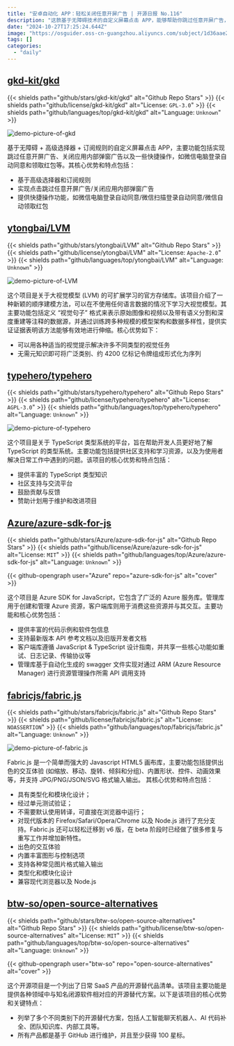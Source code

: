 ```yaml
---
title: "安卓自动化 APP：轻松关闭任意开屏广告 | 开源日报 No.116"
description: "这款基于无障碍技术的自定义屏幕点击 APP，能够帮助你跳过任意开屏广告，关闭应用内部弹窗广告，还能自动同意微信电脑登录和领取红包。它的高级选择器和订阅规则让操作更加简便。快来体验这款功能强大的 APP 吧！"
date: "2024-10-27T17:25:24.644Z"
image: "https://osguider.oss-cn-guangzhou.aliyuncs.com/subject/1d36aae232f52e57423a291fe4d07280.png"
tags: []
categories:
  - "daily"
---
```


## [gkd-kit/gkd](https://github.com/gkd-kit/gkd)

{{< shields path="github/stars/gkd-kit/gkd" alt="Github Repo Stars" >}} {{< shields path="github/license/gkd-kit/gkd" alt="License: `GPL-3.0`" >}} {{< shields path="github/languages/top/gkd-kit/gkd" alt="Language: `Unknown`" >}}

![demo-picture-of-gkd](https://static.osguider.com/history/2023/f6327576879fee12e4da00f80ce2933d.png)

基于无障碍 + 高级选择器 + 订阅规则的自定义屏幕点击 APP，主要功能包括实现跳过任意开屏广告、关闭应用内部弹窗广告以及一些快捷操作，如微信电脑登录自动同意和领取红包等。其核心优势和特点包括：

- 基于高级选择器和订阅规则
- 实现点击跳过任意开屏广告/关闭应用内部弹窗广告
- 提供快捷操作功能，如微信电脑登录自动同意/微信扫描登录自动同意/微信自动领取红包

## [ytongbai/LVM](https://github.com/ytongbai/LVM)

{{< shields path="github/stars/ytongbai/LVM" alt="Github Repo Stars" >}} {{< shields path="github/license/ytongbai/LVM" alt="License: `Apache-2.0`" >}} {{< shields path="github/languages/top/ytongbai/LVM" alt="Language: `Unknown`" >}}

![demo-picture-of-LVM](https://static.osguider.com/history/2023/152f8df1450d88743e80d1607bf3f252.png)

这个项目是关于大视觉模型 (LVM) 的可扩展学习的官方存储库。该项目介绍了一种新颖的顺序建模方法，可以在不使用任何语言数据的情况下学习大视觉模型。其主要功能包括定义 “视觉句子” 格式来表示原始图像和视频以及带有语义分割和深度重建等注释的数据源，并通过训练跨多种规模的模型架构和数据多样性，提供实证证据表明该方法能够有效地进行伸缩。核心优势如下：

- 可以用各种适当的视觉提示解决许多不同类型的视觉任务
- 无需元知识即可将广泛类别、约 4200 亿标记令牌组成形式化为序列

## [typehero/typehero](https://github.com/typehero/typehero)

{{< shields path="github/stars/typehero/typehero" alt="Github Repo Stars" >}} {{< shields path="github/license/typehero/typehero" alt="License: `AGPL-3.0`" >}} {{< shields path="github/languages/top/typehero/typehero" alt="Language: `Unknown`" >}}

![demo-picture-of-typehero](https://osguider.oss-cn-guangzhou.aliyuncs.com/subject/b246a4a205126e1cdbf1974b418a4944.png)

这个项目是关于 TypeScript 类型系统的平台，旨在帮助开发人员更好地了解 TypeScript 的类型系统。主要功能包括提供社区支持和学习资源，以及为使用者解决日常工作中遇到的问题。该项目的核心优势和特点包括：

- 提供丰富的 TypeScript 类型知识
- 社区支持与交流平台
- 鼓励贡献与反馈
- 赞助计划用于维护和改进项目

## [Azure/azure-sdk-for-js](https://github.com/Azure/azure-sdk-for-js)

{{< shields path="github/stars/Azure/azure-sdk-for-js" alt="Github Repo Stars" >}} {{< shields path="github/license/Azure/azure-sdk-for-js" alt="License: `MIT`" >}} {{< shields path="github/languages/top/Azure/azure-sdk-for-js" alt="Language: `Unknown`" >}}

{{< github-opengraph user="Azure" repo="azure-sdk-for-js" alt="cover" >}}

这个项目是 Azure SDK for JavaScript，它包含了广泛的 Azure 服务库。管理库用于创建和管理 Azure 资源，客户端库则用于消费这些资源并与其交互。主要功能和核心优势包括：

- 提供丰富的代码示例和软件包信息
- 支持最新版本 API 参考文档以及旧版开发者文档
- 客户端库遵循 JavaScript & TypeScript 设计指南，并共享一些核心功能如重试、日志记录、传输协议等
- 管理库基于自动化生成的 swagger 文件实现对通过 ARM (Azure Resource Manager) 进行资源管理操作所需 API 调用支持

## [fabricjs/fabric.js](https://github.com/fabricjs/fabric.js)

{{< shields path="github/stars/fabricjs/fabric.js" alt="Github Repo Stars" >}} {{< shields path="github/license/fabricjs/fabric.js" alt="License: `NOASSERTION`" >}} {{< shields path="github/languages/top/fabricjs/fabric.js" alt="Language: `Unknown`" >}}

![demo-picture-of-fabric.js](https://static.osguider.com/history/2023/555265a82556c1148c0e4a89686df3ca.png)

Fabric.js 是一个简单而强大的 Javascript HTML5 画布库，主要功能包括提供出色的交互体验 (如缩放、移动、旋转、倾斜和分组)、内置形状、控件、动画效果等，并支持 JPG/PNG/JSON/SVG 格式输入输出。
其核心优势和特点包括：

- 具有类型化和模块化设计；
- 经过单元测试验证；
- 不需要默认使用转译，可直接在浏览器中运行；
- 对现代版本的 Firefox/Safari/Opera/Chrome 以及 Node.js 进行了充分支持。Fabric.js 还可以轻松迁移到 v6 版，在 beta 阶段时已经做了很多修复与重写工作并增加新特性。
- 出色的交互体验
- 内置丰富图形与控制选项
- 支持各种常见图片格式输入输出
- 类型化和模块化设计
- 兼容现代浏览器以及 Node.js

## [btw-so/open-source-alternatives](https://github.com/btw-so/open-source-alternatives)

{{< shields path="github/stars/btw-so/open-source-alternatives" alt="Github Repo Stars" >}} {{< shields path="github/license/btw-so/open-source-alternatives" alt="License: `MIT`" >}} {{< shields path="github/languages/top/btw-so/open-source-alternatives" alt="Language: `Unknown`" >}}

{{< github-opengraph user="btw-so" repo="open-source-alternatives" alt="cover" >}}

这个开源项目是一个列出了日常 SaaS 产品的开源替代品清单。该项目主要功能是提供各种领域中与知名闭源软件相对应的开源替代方案。以下是该项目的核心优势和关键特点：

- 列举了多个不同类别下的开源替代方案，包括人工智能聊天机器人、AI 代码补全、团队知识库、内部工具等。
- 所有产品都是基于 GitHub 进行维护，并且至少获得 100 星标。

